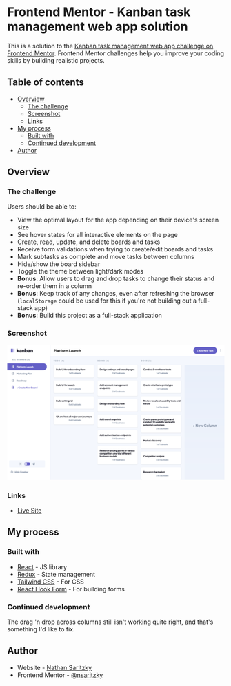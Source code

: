 # Frontend Mentor - Kanban task management web app solution

This is a solution to the [Kanban task management web app challenge on Frontend Mentor](https://www.frontendmentor.io/challenges/kanban-task-management-web-app-wgQLt-HlbB). Frontend Mentor challenges help you improve your coding skills by building realistic projects. 

## Table of contents

- [Overview](#overview)
  - [The challenge](#the-challenge)
  - [Screenshot](#screenshot)
  - [Links](#links)
- [My process](#my-process)
  - [Built with](#built-with)
  - [Continued development](#continued-development)
- [Author](#author)

## Overview

### The challenge

Users should be able to:

- View the optimal layout for the app depending on their device's screen size
- See hover states for all interactive elements on the page
- Create, read, update, and delete boards and tasks
- Receive form validations when trying to create/edit boards and tasks
- Mark subtasks as complete and move tasks between columns
- Hide/show the board sidebar
- Toggle the theme between light/dark modes
- **Bonus**: Allow users to drag and drop tasks to change their status and re-order them in a column
- **Bonus**: Keep track of any changes, even after refreshing the browser (`localStorage` could be used for this if you're not building out a full-stack app)
- **Bonus**: Build this project as a full-stack application

### Screenshot

![screenshot](./assets/kanban-screenshot.png)

### Links

- [Live Site](https://nsaritzky.github.io/kanban)

## My process

### Built with

- [React](https://reactjs.org/) - JS library
- [Redux](https://redux.js.org) - State management
- [Tailwind CSS](https://tailwindcss.com) - For CSS
- [React Hook Form](https://react-hook-form.com) - For building forms

### Continued development

The drag 'n drop across columns still isn't working quite right, and that's something I'd like to fix.

## Author

- Website - [Nathan Saritzky](https://requirenathan.com)
- Frontend Mentor - [@nsaritzky](https://www.frontendmentor.io/profile/nsaritzky)


